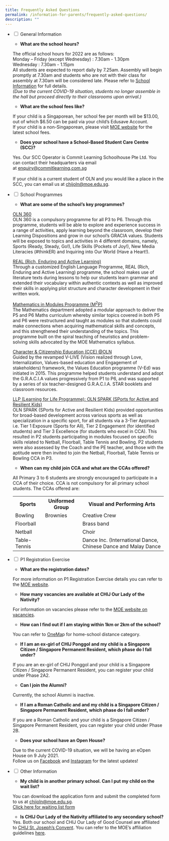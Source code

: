 ```yaml
---
title: Frequently Asked Questions
permalink: /information-for-parents/frequently-asked-questions/
description: ""
---
```

<ul class="jekyllcodex_accordion">
<li><input id="accordion1" type="checkbox" /> <label for="accordion1">General Information</label>
<div>
<ul>
<li><strong>What are the school hours?</strong></li>
</ul>
<p>The official school hours for 2022 are as follows:<br />Monday &ndash; Friday (except Wednesday) : 7.30am - 1.30pm<br />Wednesday : 7.30am - 1.15pm<br />All students are expected to report daily by 7.25am. Assembly will begin promptly at 7.30am and students who are not with their class for assembly at 7.30am will be considered late. Please refer to&nbsp;<a href="/school-information/general-information/school-hours" target="_blank" rel="noopener">School Information</a>&nbsp;for full details.<br /><em>(Due to the current COVID-19 situation, students no longer assemble in the hall but proceed directly to their classrooms upon arrival.)</em></p>
<ul>
<li><strong>What are the school fees like?</strong></li>
</ul>
<p>If your child is a Singaporean, her school fee per month will be $13.00, out of which $6.50 can be paid via your child&rsquo;s Edusave Account.<br />If your child is a non-Singaporean, please visit&nbsp;<a href="https://www.moe.gov.sg/financial-matters/fees" target="_blank" rel="noopener">MOE website</a>&nbsp;for the latest school fees.</p>
<ul>
<li><strong>Does your school have a School-Based Student Care Centre (SCC)?</strong></li>
</ul>
<p>Yes. Our SCC Operator is Commit Learning Schoolhouse Pte Ltd. You can contact their headquarters via email at&nbsp;<a href="mailto:enquiry@commitlearning.com.sg" target="">enquiry@commitlearning.com.sg</a><br /><br />If your child is a current student of OLN and you would like a place in the SCC, you can email us at&nbsp;<a href="mailto:chijoln@moe.edu.sg" target="">chijoln@moe.edu.sg</a>.</p>
</div>
</li>
<li><input id="accordion2" type="checkbox" /> <label for="accordion2">School Programmes</label>
<div>
<ul>
<li><strong>What are some of the school&rsquo;s key programmes?</strong></li>
</ul>
<p><u>OLN 360<br /></u>OLN 360 is a compulsory programme for all P3 to P6. Through this programme, students will be able to explore and experience success in a range of activities, apply learning beyond the classroom, develop their Learning Dispositions and grow in our school&rsquo;s GRACIA values. Students will be exposed to topics and activities in 4 different domains, namely, Sports (Ready, Steady, Go!), Life Skills (Pockets of Joy!), New Media Literacies (#thinkER) and Inquiring into Our World (Have a Heart!).</p>
<p><u>REAL (Rich, Enduring and Active Learning)<br /></u>Through a customized English Language Programme, REAL (Rich, Enduring and Active Learning) programme, the school makes use of literature texts during lessons to help our students learn grammar and extended their vocabulary within authentic contexts as well as improved their skills in applying plot structure and character development in their written work.</p>
<p><u>Mathematics in Modules Programme (M<sup>2</sup>P)<br /></u>The Mathematics department adopted a modular approach to deliver the P5 and P6 Maths curriculum whereby similar topics covered in both P5 and P6 were restructured and taught as modules so that students could make connections when acquiring mathematical skills and concepts, and this strengthened their understanding of the topics. This programme built on the spiral teaching of heuristics and problem-solving skills advocated by the MOE Mathematics syllabus.</p>
<p><u>Character &amp; Citizenship Education (CCE) @OLN<br /></u>Guided by the revamped V-LIVE (Vision realized through Love, Internalization, Values-based education and Engagement of stakeholders) framework, the Values Education programme (V-Ed) was initiated in 2015. This programme helped students understand and adopt the G.R.A.C.I.A values progressively from P1 to P6, and was supported by a series of six teacher-designed G.R.A.C.I.A. STAR booklets and classroom resources.&nbsp;</p>
<p><u>LLP (Learning for Life Programme): OLN SPARK (SPorts for Active and Resilient Kids)<br /></u>OLN SPARK (SPorts for Active and Resilient Kids) provided opportunities for broad-based development across various sports as well as specialization in a specific sport, for all students via a 3-Tier Approach i.e. Tier 1 Exposure (Sports for All), Tier 2 Engagement (for identified students) and Tier 3 Excellence (for students who excel in CCA). This resulted in P2 students participating in modules focused on specific skills related to Netball, Floorball, Table Tennis and Bowling. P2 students were also assessed by the Coach and the PE teacher, and those with the aptitude were then invited to join the Netball, Floorball, Table Tennis or Bowling CCA in P3.&nbsp;</p>
<ul>
<li><strong>When can my child join CCA and what are the CCAs offered?</strong></li>
</ul>
<p>All Primary 3 to 6 students are strongly encouraged to participate in a CCA of their choice. CCA is not compulsory for all primary school students. The CCAs offered are:</p>
<table>
<tbody>
<tr>
<th>Sports</th>
<th>Uniformed Group</th>
<th>Visual and Performing Arts</th>
</tr>
<tr>
<td>Bowling</td>
<td>Brownies</td>
<td>Creative Crew</td>
</tr>
<tr>
<td>Floorball</td>
<td>&nbsp;</td>
<td>Brass band</td>
</tr>
<tr>
<td>Netball</td>
<td>&nbsp;</td>
<td>Choir</td>
</tr>
<tr>
<td>Table-Tennis</td>
<td>&nbsp;</td>
<td>Dance Inc. (International Dance, Chinese Dance and Malay Dance</td>
</tr>
</tbody>
</table>
</div>
</li>
<li><input id="accordion3" type="checkbox" /> <label for="accordion3">P1 Registration Exercise</label>
<div>
<ul>
<li><strong>What are the registration dates?</strong></li>
</ul>
<p>For more information on P1 Registration Exercise details you can refer to the&nbsp;<a href="https://www.moe.gov.sg/primary/p1-registration" target="_blank" rel="noopener">MOE website</a>.</p>
<ul>
<li><strong>How many vacancies are available at CHIJ Our Lady of the Nativity?</strong></li>
</ul>
<p>For information on vacancies please refer to the&nbsp;<a href="https://www.moe.gov.sg/primary/p1-registration/vacancies-and-balloting" target="_blank" rel="noopener">MOE website on vacancies</a>.</p>
<ul>
<li><strong>How can I find out if I am staying within 1km or 2km of the school?</strong></li>
</ul>
<p>You can refer to&nbsp;<a href="https://www.onemap.sg/" target="_blank" rel="noopener">OneMa</a>p&nbsp;for home-school distance category.</p>
<ul>
<li><strong>If I am an ex-girl of CHIJ Ponggol and my child is a Singapore Citizen / Singapore Permanent Resident, which phase do I fall under?</strong></li>
</ul>
<p>If you are an ex-girl of CHIJ Ponggol and your child is a Singapore Citizen / Singapore Permanent Resident, you can register your child under Phase 2A2.&nbsp;</p>
<ul>
<li><strong>Can I join the Alumni?</strong></li>
</ul>
<p>Currently, the school Alumni is inactive.</p>
<ul>
<li><strong>If I am a Roman Catholic and and my child is a Singapore Citizen / Singapore Permanent Resident, which phase do I fall under?</strong></li>
</ul>
<p>If you are a Roman Catholic and your child is a Singapore Citizen / Singapore Permanent Resident, you can register your child under Phase 2B.</p>
<ul>
<li><strong>Does your school have an Open House?</strong></li>
</ul>
<p>Due to the current COVID-19 situation, we will be having an eOpen House on 9 July 2021.&nbsp;<br />Follow us on&nbsp;<a href="https://www.facebook.com/chijoln.official/" target="_blank" rel="noopener">Facebook</a>&nbsp;and&nbsp;<a href="https://www.instagram.com/chijoln.official/" target="_blank" rel="noopener">Instagram</a>&nbsp;for the latest updates!</p>
</div>
</li>
<li><input id="accordion4" type="checkbox" /> <label for="accordion4">Other Information</label>
<div>
<ul>
<li><strong>My child is in another primary school. Can I put my child on the wait list?</strong></li>
</ul>
<p>You can download the application form and submit the completed form to us at&nbsp;<a href="mailto:chijoln@moe.edu.sg" target="">chijoln@moe.edu.sg</a>.<br /><a href="/files/Waiting%20List%20-%20General.pdf" target="_blank" rel="noopener">Click here for waiting list form</a></p>
<ul>
<li><strong>Is CHIJ Our Lady of the Nativity affiliated to any secondary school?</strong></li>
</ul>
<div>Yes. Both our school and CHIJ Our Lady of Good Counsel are affiliated to&nbsp;<a href="https://chijstjosephsconvent.moe.edu.sg/" target="_blank" rel="noopener">CHIJ St. Joseph&rsquo;s Convent</a>. You can refer to the MOE&rsquo;s affiliation guidelines&nbsp;<a href="https://va.ecitizen.gov.sg/cfp/customerPages/moe/explorefaq.aspx?Search=affiliation&amp;Category=0&amp;Mesid=823006" target="_blank" rel="noopener">here</a>.</div>
</div>
</li>
</ul>